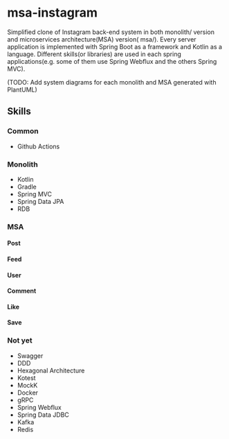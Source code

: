 # msa-instagram

Simplified clone of Instagram back-end system in both monolith/ version and microservices architecture(MSA) version(
msa/).
Every server application is implemented with Spring Boot as a framework and Kotlin as a language.
Different skills(or libraries) are used in each spring applications(e.g. some of them use Spring Webflux and the others
Spring MVC).

(TODO: Add system diagrams for each monolith and MSA generated with PlantUML)

## Skills

### Common

* Github Actions

### Monolith

* Kotlin
* Gradle
* Spring MVC
* Spring Data JPA
* RDB

### MSA

#### Post

#### Feed

#### User

#### Comment

#### Like

#### Save

### Not yet

* Swagger
* DDD
* Hexagonal Architecture
* Kotest
* MockK
* Docker
* gRPC
* Spring Webflux
* Spring Data JDBC
* Kafka
* Redis
